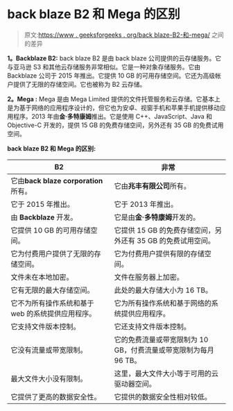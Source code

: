 # back blaze B2 和 Mega 的区别

> 原文:[https://www . geeksforgeeks . org/back blaze-B2-和-mega/](https://www.geeksforgeeks.org/difference-between-backblaze-b2-and-mega/) 之间的差异

**1。Backblaze B2:**
back blaze B2 是由 back blaze 公司提供的云存储服务。它与亚马逊 S3 和其他云存储服务非常相似。它是一种对象存储服务。它由 Backblaze 公司于 2015 年推出。它提供 10 GB 的可用存储空间。它还为高级帐户提供了无限的存储空间。它也被称为 B2 云存储。

**2。Mega :**
Mega 是由 Mega Limited 提供的文件托管服务和云存储。它基本上是为基于网络的应用程序设计的，但它也为安卓、视窗手机和苹果手机提供移动应用程序。2013 年由**金·多特康姆**推出。它是使用 C++、JavaScript、Java 和 Objective-C 开发的，提供 15 GB 的免费存储空间，另外还有 35 GB 的免费试用空间。

**back blaze B2 和 Mega 的区别:**

<center>

| B2 | 非常 |
| --- | --- |
| 它由**back blaze corporation**所有。 | 它由**兆丰有限公司**所有。 |
| 它于 2015 年推出。 | 它于 2013 年推出。 |
| 由 **Backblaze** 开发。 | 它是由**金·多特康姆**开发的。 |
| 它提供 10 GB 的可用存储空间。 | 它提供 15 GB 的免费存储空间，另外还有 35 GB 的免费试用空间。 |
| 它为付费用户提供了无限的存储空间。 | 它为付费用户提供有限的存储空间。 |
| 文件未在本地加密。 | 文件在服务器上加密。 |
| 它有无限的最大存储空间。 | 此处的最大存储大小为 16 TB。 |
| 它不为所有操作系统和基于 web 的系统提供应用程序。 | 它为所有操作系统和基于网络的系统提供应用程序。 |
| 它支持文件版本控制。 | 它还支持文件版本控制。 |
| 它没有流量或带宽限制。 | 它的免费流量或带宽限制为 10 GB，付费流量或带宽限制为每月 96 TB。 |
| 最大文件大小没有限制。 | 这里，最大文件大小等于可用的云驱动器空间。 |
| 它提供了更高的数据安全性。 | 它提供的数据安全性相对较低。 |

</center>